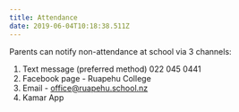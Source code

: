 ```yaml
---
title: Attendance
date: 2019-06-04T10:18:38.511Z
---
```

Parents can notify non-attendance at school via 3 channels:

1. Text message (preferred method) 022 045 0441
2. Facebook page - Ruapehu College
3. Email - office@ruapehu.school.nz
4. Kamar App
